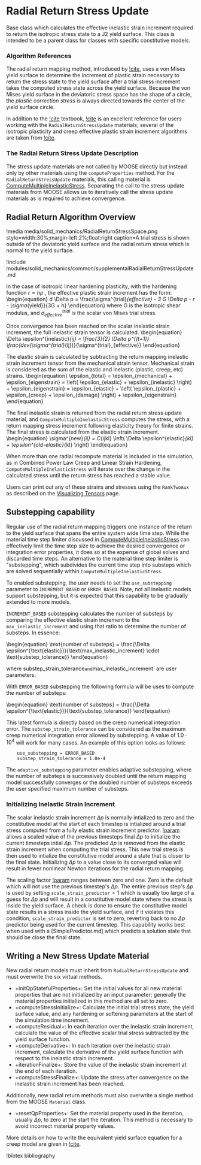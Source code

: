 # Radial Return Stress Update

Base class which calculates the effective inelastic strain increment required to return the isotropic
stress state to a J2 yield surface.  This class is intended to be a parent class for classes with
specific constitutive models.


### Algorithm References

The radial return mapping method, introduced by [!cite](simo2006computational), uses a von Mises yield
surface to determine the increment of plastic strain necessary to return the stress state to the
yield surface after a trial stress increment takes the computed stress state across the yield
surface.  Because the von Mises yield surface in the deviatoric stress space has the shape of a
circle, the _plastic correction stress_ is always directed towards the center of the yield surface
circle.

In addition to the [!cite](simo2006computational) textbook, [!cite](dunne2005introduction) is an excellent reference for users working
with the `RadialReturnStressUpdate` materials; several of the isotropic plasticity and creep
effective plastic strain increment algorithms are taken from [!cite](dunne2005introduction).

### The Radial Return Stress Update Description

The stress update materials are not called by MOOSE directly but instead only by other materials
using the `computeProperties` method.  For the `RadialReturnStressUpdate` materials, this calling
material is [ComputeMultipleInelasticStress](ComputeMultipleInelasticStress.md).  Separating the call
to the stress update materials from MOOSE allows us to iteratively call the stress update materials
as is required to achieve convergence.

## Radial Return Algorithm Overview

!media media/solid_mechanics/RadialReturnStressSpace.png
       style=width:30%;margin-left:2%;float:right
       caption=A trial stress is shown outside of the deviatoric yield surface and the radial return
                 stress which is normal to the yield surface.

!include modules/solid_mechanics/common/supplementalRadialReturnStressUpdate.md

In the case of isotropic linear hardening plasticity, with the hardening
function $r = hp$ , the effective plastic strain increment has the form:
\begin{equation}
 d \Delta p = \frac{\sigma^{trial}_{effective} - 3 G \Delta p - r - \sigma_{yield}}{3G + h}
\end{equation}
where G is the isotropic shear modulus, and $\sigma^{trial}_{effective}$ is the scalar von Mises trial stress.

Once convergence has been reached on the scalar inelastic strain increment, the full inelastic strain
tensor is calculated.
\begin{equation}
\Delta \epsilon^{inelastic}_{ij} = \frac{3}{2} \Delta p^{(t+1)} \frac{dev(\sigma^{trial}_{ij})}{\sigma^{trial}_{effective}}
\end{equation}

The elastic strain is calculated by subtracting the return mapping inelastic
strain increment tensor from the mechanical strain tensor.  Mechanical strain is
considered as the sum of the elastic and inelastic (plastic, creep, etc)
strains.
\begin{equation}
\epsilon_{total} = \epsilon_{mechanical} + \epsilon_{eigenstrain}
= \left( \epsilon_{elastic} + \epsilon_{inelastic} \right) + \epsilon_{eigenstrain}
= \epsilon_{elastic} + \left( \epsilon_{plastic} + \epsilon_{creep} + \epsilon_{damage}  \right) + \epsilon_{eigenstrain}
\end{equation}

The final inelastic strain is returned from the radial return stress update
material, and `ComputeMultipleInelasticStress` computes the stress, with a
return mapping stress increment following elasticity theory for finite strains.
The final stress is calculated from the elastic strain increment.
\begin{equation}
\sigma^{new}_{ij} = C_{ijkl} \left( \Delta \epsilon^{elastic}_{kl} + \epsilon^{old-elastic}_{kl} \right)
\end{equation}

When more than one radial recompute material is included in the simulation, as
in Combined Power Law Creep and Linear Strain Hardening,
`ComputeMultipleInelasticStress` will iterate over the change in the calculated
stress until the return stress has reached a stable value.

Users can print out any of these strains and stresses using the `RankTwoAux` as
described on the [Visualizing Tensors](/solid_mechanics/VisualizingTensors.md)
page.

## Substepping capability

Regular use of the radial return mapping triggers one instance of the return to the yield surface that spans
the entire system wide time step. While the material time step limiter discussed in [ComputeMultipleInelasticStress](ComputeMultipleInelasticStress.md) can
effectively limit the time step size to achieve the desired convergence or integration error properties, it does so at
the expense of global solves and discarded time steps. An alternative to the material time step limiter is
"substepping", which subdivides the current time step into substeps which are solved sequentially within `ComputeMultipleInelasticStress`.

To enabled substepping, the user needs to set the `use_substepping` parameter to `INCREMENT_BASED` or `ERROR_BASED`. Note, not all inelastic models support substepping, but
it is expected that this capability to be gradually extended to more models.

`INCREMENT_BASED` substepping calculates the number of substeps by comparing the effective elastic strain increment to the `max_inelastic_increment` and using
that ratio to determine the number of substeps. In essence:

\begin{equation}
\text{number of substeps} = \frac{\Delta \epsilon^{\text{elastic}}}{\text{max\_inelastic\_increment} \cdot \text{substep\_tolerance}}
\end{equation}

where substep_strain_tolerance` and `max_inelastic_increment` are user parameters.

With `ERROR_BASED` substepping the following formula will be uses to compute the number of substeps:

\begin{equation}
\text{number of substeps} = \frac{\Delta \epsilon^{\text{elastic}}}{\text{substep\_tolerance}}
\end{equation}

This latest formula is directly based on the creep numerical integration error. The `substep_strain_tolerance` can be considered as the maximum creep numerical integration error
allowed by substepping. A value of $1.0\cdot10^4$ will work for many cases. An example of this option looks as follows:

```
    use_substepping = ERROR_BASED
    substep_strain_tolerance = 1.0e-4
```

The `adaptive_substepping` parameter enables adaptive substepping, where the number of substeps is successively doubled until the
return mapping model successfully converges or the doubled number of substeps exceeds the user specified maximum number of substeps.

### Initializing Inelastic Strain Increment

The scalar inelastic strain increment $\Delta p$ is normally intialized to zero and the constitutive model at the start of each timestep is intialized around a trial stress computed from a fully elastic strain increment predictor.  [!param](/Materials/PowerLawCreepStressUpdate/scale_strain_predictor)  allows a scaled value of the previous timesteps final $\Delta p$ to initialize the current timesteps intial $\Delta p$.  The predicted $\Delta p$ is removed from the elastic strain increment when computing the trial stress.  This new trial stress is then used to intialize the constitutive model around a state that is closer to the final state.  Initializing $\Delta p$ to a value close to its converged value will result in fewer nonlinear Newton iterations for the radial return mapping.

The scaling factor [!param](/Materials/PowerLawCreepStressUpdate/scale_strain_predictor) ranges between zero and one.  Zero is the default which will not use the previous timestep's $\Delta p$.  The entire previous step's $\Delta p$ is used by setting `scale_strain_predictor`$=1$ which is usually too large of a guess for $\Delta p$ and will result in a constitutive model state where the stress is inside the yield surface.  A check is done to ensure the constitutive model state results in a stress inside the yield surface, and if it violates this condition, `scale_strain_predictor` is set to zero, reverting back to no $\Delta p$ predictor being used for the current timestep.  This capability works best when used with a [SimplePredictor.md] which predicts a solution state that should be close the final state.

## Writing a New Stress Update Material

New radial return models must inherit from `RadialReturnStressUpdate` and must
overwrite the six virtual methods.

- +initQpStatefulProperties+: Set the initial values for all new material properties that are not
  initialized by an input parameter; generally the material properties initialized in this method are
  all set to zero.
- +computeStressInitialize+: Calculate the initial trial stress state, the yield surface value, and
  any hardening or softening parameters at the start of the simulation time increment.
- +computeResidual+: In each iteration over the inelastic strain increment, calculate the value of
  the effective scalar trial stress subtracted by the yield surface function.
- +computeDerivative+: In each iteration over the inelastic strain increment, calculate the
  derivative of the yield surface function with respect to the inelastic strain increment.
- +iterationFinalize+: Store the value of the inelastic strain increment at the end of each
  iteration.
- +computeStressFinalize+: Update the stress after convergence on the inelastic strain increment has
  been reached.

Additionally, new radial return methods must also overwrite a single method from
the MOOSE `Material` class.

- +resetQpProperties+: Set the material property used in the iteration, usually $\Delta p$, to zero
  at the start the iteration.  This method is necessary to avoid incorrect material property values.

More details on how to write the equivalent yield surface equation for a creep
model are given in [!cite](dunne2005introduction).

<!-- !syntax children /Materials/RadialReturnStressUpdate -->

!bibtex bibliography
